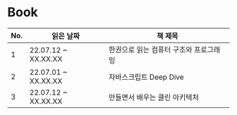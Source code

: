 # Book

| No.| 읽은 날짜    | 책 제목                                    |
| ---- | ----|---------------------------------------------- |
| 1  | 22.07.12 ~ XX.XX.XX | 한권으로 읽는 컴퓨터 구조와 프로그래밍	 |	
| 2  | 22.07.01 ~ XX.XX.XX |	자바스크립트 Deep Dive			 |
| 3  | 22.07.12 ~ XX.XX.XX |	만들면서 배우는 클린 아키텍처		 |